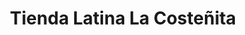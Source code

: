 ---
title: "Tienda Latina La Costeñita"
url: /hoechst-im-odenwald/tienda-latina-la-costenita/
shop: Lebensmittel
---